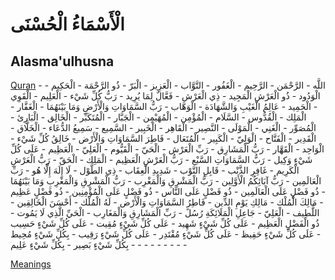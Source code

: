 # الْأَسْمَاءُ الْحُسْنَى
## Alasma'ulhusna

[Quran](https://ar.wikipedia.org/wiki/أسماء_الله_الحسنى#أسماء_الله_الحسنى_كما_جاءت_في_القرآن)
    - اللَّه
    - الرَّحْمَن
    - الرَّحِيم
    - الْغَفُور
    - التَّوَّاب
    - الْعَزِيز
    - الْبَرّ
    - ذُو الرَّحْمَة
    - الْحَكِيم
    - الْوَدُود
    - ذُو الْعَرْشِ الْمَجِيد
    - ذِي الْعَرْش
    - فَعَّالٌ لِمَا يُرِيد
    - رَبُّ كُلِّ شَيْء
    - الْعَلِيم
    - الْقَوِي
    - الْحَمِيد
    - عَالِمُ الْغَيْبِ وَالشَّهَادَة
    - الْوَهَّاب
    - رَبُّ السَّمَاوَاتِ وَالْأَرْضِ وَمَا بَيْنَهُمَا
    - الْغَفَّار
    - الْمَلِك
    - الْقُدُّوس
    - السَّلَام
    - الْمُؤْمِن
    - الْمُهَيْمِن
    - الْجَبَّار
    - الْمُتَكَبِّر
    - الْخَالِق
    - الْبَارِئ
    - الْمُصَوِّر
    - الْغَنِي
    - الْمَوْلَى
    - النَّصِير
    - الْقَاهِر
    - الْخَبِير
    - السَّمِيع
    - سَمِيعُ الدُّعَاء
    - الْخَلَّاق
    - الْقَدِير
    - الْفَتَّاح
    - الْوَلِيّ
    - الْكَبِير
    - الْمُتَعَال
    - فَاطِرَ السَّمَاوَاتِ وَالْأَرْض
    - خَالِقُ كُلِّ شَيْء
    - الْوَاحِد
    - الْقَهَّار
    - رَبُّ الْمَشَارِق
    - رَبِّ الْعَرْش
    - الْحَيّ
    - الْقَيُّوم
    - الْعَلِيّ
    - الْعَظِيم
    - عَلَى كُلِّ شَيْءٍ وَكِيل
    - رَبُّ السَّمَاوَاتِ السَّبْع
    - رَبُّ الْعَرْشِ الْعَظِيم
    - الْمَلِك
    - الْحَقّ
    - رَبُّ الْعَرْشِ الْكَرِيم
    - غَافِرِ الذَّنْب
    - قَابِلِ التَّوْب
    - شَدِيدِ الْعِقَاب
    - ذِي الطَّوْل
    - لَا إِلَهَ إِلَّا هُو
    - رَبِّ الْعَالَمِين
    - رَبُّ آبَائِكُمُ الْأَوَّلِين
    - رَبُّ الْمَشْرِقِ وَالْمَغْرِب
    - رَبُّ الْمَشْرِقِ وَالْمَغْرِبِ وَمَا بَيْنَهُمَا
    - ذُو فَضْلٍ عَلَى الْعَالَمِين
    - ذُو فَضْلٍ عَلَى النَّاس
    - ذُو فَضْلٍ عَلَى الْمُؤْمِنِين
    - ذُو فَضْلٍ عَظِيم
    - مَالِكَ الْمُلْك
    - مَالِكِ يَوْمِ الدِّين
    - فَاطِرُ السَّمَاوَاتِ وَالْأَرْض
    - لَهُ الْمُلْك
    - أَحْسَنَ الْخَالِقِين
    - اللَّطِيف
    - الْعَلِيّ
    - جَاعِلِ الْمَلَائِكَةِ رُسُلً
    - رَبِّ الْمَشَارِقِ وَالْمَغَارِب
    - الْحَيِّ الَّذِي لَا يَمُوت
    - ذُو الْفَضْلِ الْعَظِيم
    - عَلَى كُلِّ شَيْءٍ شَهِيد
    - عَلَى كُلِّ شَيْءٍ مُقِيت
    - عَلَى كُلِّ شَيْءٍ حَسِيب
    - عَلَى كُلِّ شَيْءٍ حَفِيظ
    - عَلَى كُلِّ شَيْءٍ مُقْتَدِر
    - عَلَى كُلِّ شَيْءٍ رَقِيب
    - بِكُلِّ شَيْءٍ مُحِيط
    - بِكُلِّ شَيْءٍ بَصِير
    - بِكُلِّ شَيْءٍ عَلِيم
    - 
    - 
    - 
    - 
    - 
    - 
    - 
    - 

[Meanings](https://ar.wikipedia.org/wiki/أسماء_الله_الحسنى#حسب_رواية_الوليد_بن_مسلم)